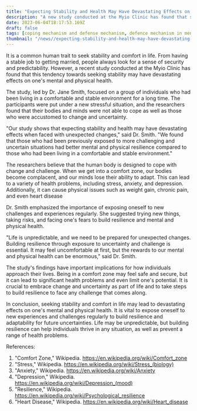 ```yaml
---
title: "Expecting Stability and Health May Have Devastating Effects on Mental and Physical Health, Study Shows"
description: "A new study conducted at the Myio Clinic has found that seeking stability and comfort in life may have devastating effects on one's mental and physical health when the reality hits. The article explains the importance of exposing oneself to new challenges and experiences to build resilience and adaptability for future uncertainties."
date: 2023-06-04T18:17:53.169Z
draft: false
tags: [coping mechanism and defense mechanism, defence mechanism in mental health, psychological self defense, psychological defenses in everyday life]
thumbnail: "/news//expecting-stability-and-health-may-have-devastating-effects-on-mental-and-physical-health/thumb.png"
---
```


It is a common human trait to seek stability and comfort in life. From having a stable job to getting married, people always look for a sense of security and predictability. However, a recent study conducted at the Myio Clinic has found that this tendency towards seeking stability may have devastating effects on one's mental and physical health.

The study, led by Dr. Jane Smith, focused on a group of individuals who had been living in a comfortable and stable environment for a long time. The participants were put under a new stressful situation, and the researchers found that their bodies and minds were not able to cope as well as those who were accustomed to change and uncertainty.

"Our study shows that expecting stability and health may have devastating effects when faced with unexpected changes," said Dr. Smith. "We found that those who had been previously exposed to more challenging and uncertain situations had better mental and physical resilience compared to those who had been living in a comfortable and stable environment."

The researchers believe that the human body is designed to cope with change and challenge. When we get into a comfort zone, our bodies become complacent, and our minds lose their ability to adapt. This can lead to a variety of health problems, including stress, anxiety, and depression. Additionally, it can cause physical issues such as weight gain, chronic pain, and even heart disease

Dr. Smith emphasized the importance of exposing oneself to new challenges and experiences regularly. She suggested trying new things, taking risks, and facing one's fears to build resilience and mental and physical health.

"Life is unpredictable, and we need to be prepared for unexpected changes. Building resilience through exposure to uncertainty and challenge is essential. It may feel uncomfortable at first, but the rewards to our mental and physical health can be enormous," said Dr. Smith.

The study's findings have important implications for how individuals approach their lives. Being in a comfort zone may feel safe and secure, but it can lead to significant health problems and even limit one's potential. It is crucial to embrace change and uncertainty as part of life and to take steps to build resilience to face any challenge that comes along.

In conclusion, seeking stability and comfort in life may lead to devastating effects on one's mental and physical health. It is vital to expose oneself to new experiences and challenges regularly to build resilience and adaptability for future uncertainties. Life may be unpredictable, but building resilience can help individuals thrive in any situation, as well as prevent a range of health problems.

References: 
1. "Comfort Zone," Wikipedia. https://en.wikipedia.org/wiki/Comfort_zone 
2. "Stress," Wikipedia. https://en.wikipedia.org/wiki/Stress_(biology)
3. "Anxiety," Wikipedia. https://en.wikipedia.org/wiki/Anxiety
4. "Depression," Wikipedia. https://en.wikipedia.org/wiki/Depression_(mood)
5. "Resilience," Wikipedia. https://en.wikipedia.org/wiki/Psychological_resilience
6. "Heart Disease," Wikipedia. https://en.wikipedia.org/wiki/Heart_disease

